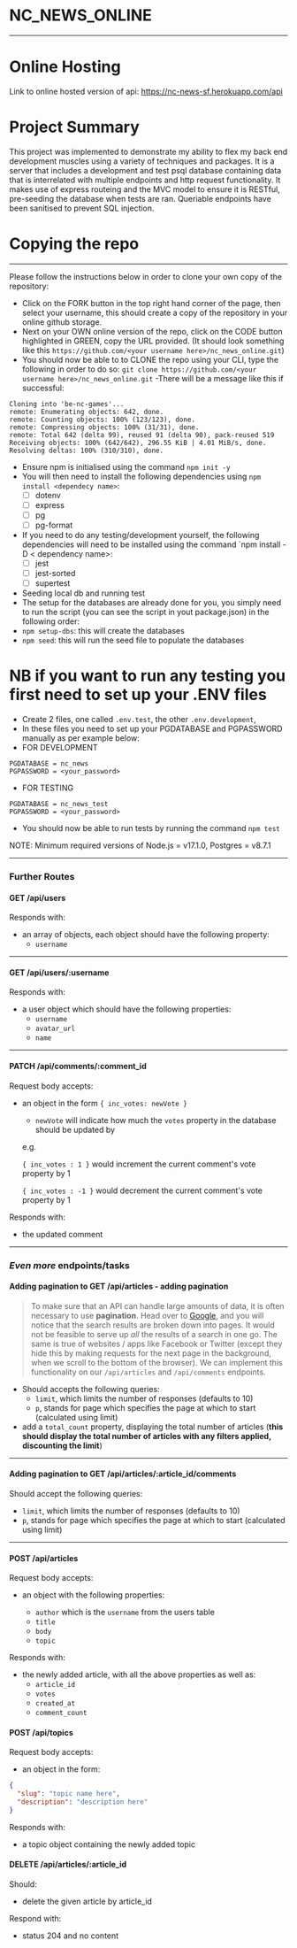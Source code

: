 # NC_NEWS_ONLINE
---
# Online Hosting

Link to online hosted version of api:
https://nc-news-sf.herokuapp.com/api

# Project Summary

This project was implemented to demonstrate my ability to flex my back end development muscles using a variety of techniques and packages.
It is a server that includes a development and test psql database containing data that is interrelated with multiple endpoints and http request functionality.
It makes use of express routeing and the MVC model to ensure it is RESTful, pre-seeding the database when tests are ran. Queriable endpoints have been sanitised to prevent SQL injection.


# Copying the repo

---

Please follow the instructions below in order to clone your own copy of the repository:

- Click on the FORK button in the top right hand corner of the page, then select your username, this should create a copy of the repository in your online github storage.
- Next on your OWN online version of the repo, click on the CODE button highlighted in GREEN, copy the URL provided.
  (It should look something like this `https://github.com/<your username here>/nc_news_online.git`)
- You should now be able to to CLONE the repo using your CLI, type the following in order to do so:
  `git clone https://github.com/<your username here>/nc_news_online.git`
 -There will be a message like this if successful:

```http
Cloning into 'be-nc-games'...
remote: Enumerating objects: 642, done.
remote: Counting objects: 100% (123/123), done.
remote: Compressing objects: 100% (31/31), done.
remote: Total 642 (delta 99), reused 91 (delta 90), pack-reused 519
Receiving objects: 100% (642/642), 296.55 KiB | 4.01 MiB/s, done.
Resolving deltas: 100% (310/310), done.
```
- Ensure npm is initialised using the command `npm init -y`
- You will then need to install the following dependencies using `npm install <dependecy name>`:
  - [ ] dotenv
  - [ ] express
  - [ ] pg
  - [ ] pg-format
 
 - If you need to do any testing/development yourself, the following dependencies will need to be installed using the command `npm install -D < dependency name>:
   - [ ] jest
   - [ ] jest-sorted
   - [ ] supertest
  
 - Seeding local db and running test
  - The setup for the databases are already done for you, you simply need to run the script (you can see the script in yout package.json) in the following order:
   - `npm setup-dbs`: this will create the databases
   - `npm seed`: this will run the seed file to populate the databases

# NB if you want to run any testing you first need to set up your .ENV files

- Create 2 files, one called `.env.test`, the other `.env.development`,
- In these files you need to set up your PGDATABASE and PGPASSWORD manually as per example below:
- FOR DEVELOPMENT
```http
PGDATABASE = nc_news
PGPASSWORD = <your_password>
```
- FOR TESTING
 ```http
 PGDATABASE = nc_news_test
 PGPASSWORD = <your_password>
 ```
 - You should now be able to run tests by running the command `npm test`

NOTE: Minimum required versions of Node.js = v17.1.0, Postgres = v8.7.1

---

### Further Routes

#### **GET /api/users**

Responds with:

- an array of objects, each object should have the following property:
  - `username`

---

#### **GET /api/users/:username**

Responds with:

- a user object which should have the following properties:
  - `username`
  - `avatar_url`
  - `name`

---

#### **PATCH /api/comments/:comment_id**

Request body accepts:

- an object in the form `{ inc_votes: newVote }`

  - `newVote` will indicate how much the `votes` property in the database should be updated by

  e.g.

  `{ inc_votes : 1 }` would increment the current comment's vote property by 1

  `{ inc_votes : -1 }` would decrement the current comment's vote property by 1

Responds with:

- the updated comment

---

### _Even more_ endpoints/tasks

#### Adding pagination to GET /api/articles - adding pagination

> To make sure that an API can handle large amounts of data, it is often necessary to use **pagination**. Head over to [Google](https://www.google.co.uk/search?q=cute+puppies), and you will notice that the search results are broken down into pages. It would not be feasible to serve up _all_ the results of a search in one go. The same is true of websites / apps like Facebook or Twitter (except they hide this by making requests for the next page in the background, when we scroll to the bottom of the browser). We can implement this functionality on our `/api/articles` and `/api/comments` endpoints.

- Should accepts the following queries:
  - `limit`, which limits the number of responses (defaults to 10)
  - `p`, stands for page which specifies the page at which to start (calculated using limit)
- add a `total_count` property, displaying the total number of articles (**this should display the total number of articles with any filters applied, discounting the limit**)

---

#### Adding pagination to GET /api/articles/:article_id/comments

Should accept the following queries:

- `limit`, which limits the number of responses (defaults to 10)
- `p`, stands for page which specifies the page at which to start (calculated using limit)

---

#### POST /api/articles

Request body accepts:

- an object with the following properties:

  - `author` which is the `username` from the users table
  - `title`
  - `body`
  - `topic`

Responds with:

- the newly added article, with all the above properties as well as:
  - `article_id`
  - `votes`
  - `created_at`
  - `comment_count`

#### POST /api/topics

Request body accepts:

- an object in the form:

```json
{
  "slug": "topic name here",
  "description": "description here"
}
```

Responds with:

- a topic object containing the newly added topic

#### DELETE /api/articles/:article_id

Should:

- delete the given article by article_id

Respond with:

- status 204 and no content
